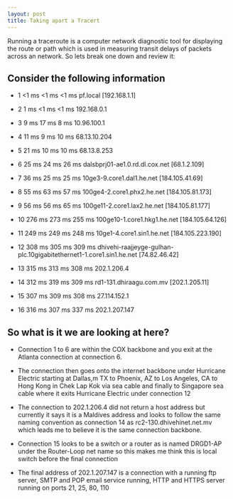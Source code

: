 ```yaml
---
layout: post
title: Taking apart a Tracert
---
```


Running a traceroute is a computer network diagnostic tool for displaying the route or path which is used in measuring transit delays of packets across an network. So lets break one down and review it:

## Consider the following information 


-  1    <1 ms    <1 ms    <1 ms  pf.local [192.168.1.1]

-  2     1 ms    <1 ms    <1 ms  192.168.0.1

-  3     9 ms    17 ms     8 ms  10.96.100.1

-  4    11 ms     9 ms    10 ms  68.13.10.204

-  5    21 ms    10 ms    10 ms  68.13.8.253

-  6    25 ms    24 ms    26 ms  dalsbprj01-ae1.0.rd.dl.cox.net [68.1.2.109]

-  7    36 ms    25 ms    25 ms  10ge3-9.core1.dal1.he.net [184.105.41.69]

-  8    55 ms    63 ms    57 ms  100ge4-2.core1.phx2.he.net [184.105.81.173]

-  9    56 ms    56 ms    65 ms  100ge11-2.core1.lax2.he.net [184.105.81.177]

- 10   276 ms   273 ms   255 ms  100ge10-1.core1.hkg1.he.net [184.105.64.126]

- 11   249 ms   249 ms   248 ms  10ge1-4.core1.sin1.he.net [184.105.223.190]

- 12   308 ms   305 ms   309 ms  dhivehi-raajjeyge-gulhan-plc.10gigabitethernet1-1.core1.sin1.he.net [74.82.46.42]

- 13   315 ms   313 ms   308 ms  202.1.206.4

- 14   312 ms   319 ms   309 ms  rd1-131.dhiraagu.com.mv [202.1.205.11]

- 15   307 ms   309 ms   308 ms  27.114.152.1

- 16   316 ms   307 ms   337 ms  202.1.207.147




## So what is it we are looking at here?


- Connection 1 to 6 are within the COX backbone and you exit at the Atlanta connection at connection 6.

- The connection then goes onto the internet backbone under Hurricane Electric starting at Dallas,m TX to Phoenix, AZ to Los Angeles, CA to Hong Kong in Chek Lap Kok via sea cable and finally to Singapore sea cable where it exits Hurricane Electric under connection 12

- The connection to 202.1.206.4 did not return a host address but currently it says it is a Maldives address and looks to follow the same naming convention as connection 14 as rc2-130.dhivehinet.net.mv which leads me to believe it is the same connection backbone.

- Connection 15 looks to be a switch or a router as is named DRGD1-AP under the Router-Loop net name so this makes me think this is local switch before the final connection

- The final address of 202.1.207.147 is a connection with a running ftp server, SMTP and POP email service running, HTTP and HTTPS server running on ports 21, 25, 80, 110
